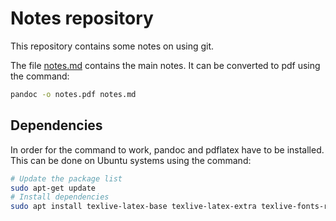 # Notes repository

This repository contains some notes on using git.

The file [notes.md](notes.md) contains the main notes. It can be converted to pdf using the command:

```sh
pandoc -o notes.pdf notes.md
```

## Dependencies

In order for the command to work, pandoc and pdflatex have to be installed. This can be done on Ubuntu systems using the command:

```sh
# Update the package list
sudo apt-get update
# Install dependencies
sudo apt install texlive-latex-base texlive-latex-extra texlive-fonts-recommended pandoc
```
